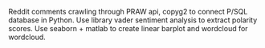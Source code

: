 Reddit comments crawling through PRAW api, copyg2 to connect P/SQL database in Python. Use library vader sentiment analysis to extract polarity scores. Use seaborn + matlab to create linear barplot and wordcloud for wordcloud.
